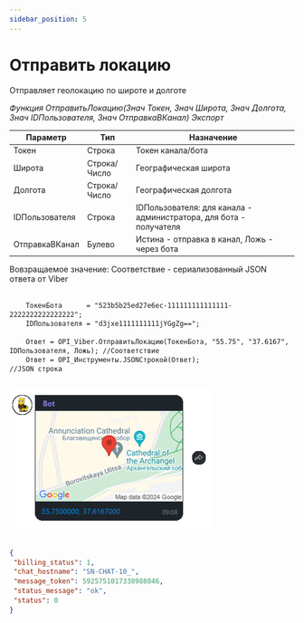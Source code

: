```yaml
---
sidebar_position: 5
---
```


# Отправить локацию
Отправляет геолокацию по широте и долготе


*Функция ОтправитьЛокацию(Знач Токен, Знач Широта, Знач Долгота, Знач IDПользователя, Знач ОтправкаВКанал) Экспорт*

  | Параметр | Тип | Назначение |
  |-|-|-|
  | Токен | Строка | Токен канала/бота |
  | Широта | Строка/Число | Географическая широта |
  | Долгота | Строка/Число | Географическая долгота |
  | IDПользователя | Строка | IDПользователя: для канала - администратора, для бота - получателя |
  | ОтправкаВКанал | Булево | Истина - отправка в канал, Ложь - через бота |
  
  Вовзращаемое значение: Соответствие - сериализованный JSON ответа от Viber

```bsl title="Пример кода"
	
	ТокенБота      = "523b5b25ed27e6ec-111111111111111-2222222222222222";
	IDПользователя = "d3jxe1111111111jYGgZg==";
	
	Ответ = OPI_Viber.ОтправитьЛокацию(ТокенБота, "55.75", "37.6167", IDПользователя, Ложь); //Соответствие
	Ответ = OPI_Инструменты.JSONСтрокой(Ответ);                                              //JSON строка
	
```
![Результат](img/5.png)

```json title="Результат"

{
 "billing_status": 1,
 "chat_hostname": "SN-CHAT-10_",
 "message_token": 5925751017338988046,
 "status_message": "ok",
 "status": 0
}

```
